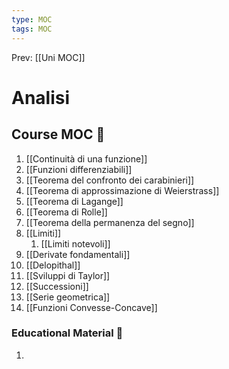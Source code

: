 ```yaml
---
type: MOC 
tags: MOC
---
```


Prev: [[Uni MOC]]

# Analisi

## Course MOC  📒
1. [[Continuità di una funzione]]
2. [[Funzioni differenziabili]]
3. [[Teorema del confronto dei carabinieri]]
4. [[Teorema di approssimazione di Weierstrass]]
5. [[Teorema di Lagange]]
6. [[Teorema di Rolle]]
7. [[Teorema della permanenza del segno]]
8. [[Limiti]]
	1. [[Limiti notevoli]]
9. [[Derivate fondamentali]]
10. [[Delopithal]]
11. [[Sviluppi di Taylor]]
12. [[Successioni]]
13. [[Serie geometrica]]
14. [[Funzioni Convesse-Concave]]



### Educational Material 🧱
1. 
